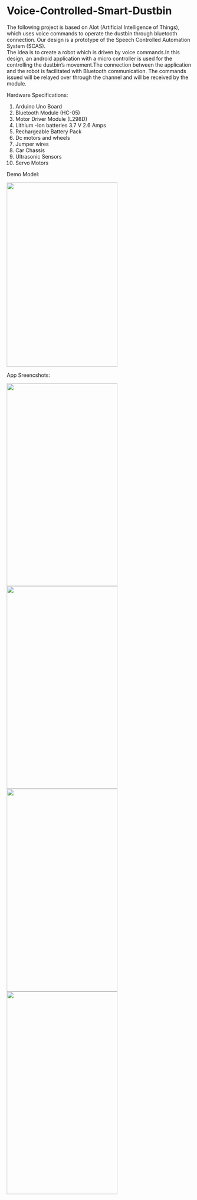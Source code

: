 # Voice-Controlled-Smart-Dustbin
The following project is based on AIot (Artificial Intelligence of Things), which uses voice commands to operate the dustbin through bluetooth connection.
Our design is a prototype of the  Speech Controlled Automation System (SCAS).  
The idea is to create a robot which is driven by voice commands.In this design, an android application with a micro controller is used for the controlling the dustbin’s movement.The connection between the application and the robot is facilitated with Bluetooth communication. The commands issued will be relayed over through the channel and will be received by the module. 


Hardware Specifications:
1. Arduino Uno Board 
2. Bluetooth Module (HC-05) 
3. Motor Driver Module (L298D) 
4. Lithium -Ion batteries 3.7 V 2.6 Amps
5. Rechargeable Battery Pack 
6. Dc motors and wheels
7. Jumper wires 
8. Car Chassis 
9. Ultrasonic Sensors 
10. Servo Motors

Demo Model:

 <img src="https://user-images.githubusercontent.com/107821357/205219157-5c2bcb05-2c02-457d-b66b-26eb71c31133.png" width="300" height="500">
 
 App Sreencshots:
 
 <img src="https://user-images.githubusercontent.com/107821357/207361130-6afba53d-4120-4b58-8f28-8947926105b6.png" width="300" height="550">
 
 
<img src="https://user-images.githubusercontent.com/107821357/207361911-3ed969a0-3989-4a77-a6b3-9549b4863b63.png" width="300" height="550">


<img src="https://user-images.githubusercontent.com/107821357/207362172-fef6e0f4-c5d7-4291-b60e-a1a67670a3e7.png" width="300" height="550">


<img src="https://user-images.githubusercontent.com/107821357/207362347-4c7445de-a62f-4826-a445-53236b6ee594.png" width="300" height="550">



